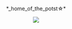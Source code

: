 <p align="center">
   *_home_of_the_potst&#9734;*
</p>
<p align="center">
  <img src="https://thoreg.github.io/potstar.store/potstar/static/img/potstar-logo.png">
</p>